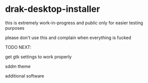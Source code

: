 # drak-desktop-installer
this is extremely work-in-progress and public only for easier testing purposes

please don't use this and complain when everything is fucked

TODO NEXT:

get gtk settings to work properly

sddm theme

additional software
